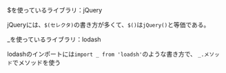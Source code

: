 $を使っているライブラリ：jQuery 

jQueryには、`$(セレクタ)`の書き方が多くて、`$()`は`jQuery()`と等価である。

_を使っているライブラリ：lodash  

lodashのインポートには`import _ from 'loadsh'`のような書き方で、
`_.メソッド`でメソッドを使う

